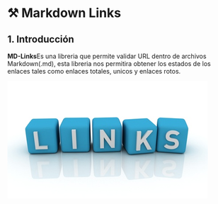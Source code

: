 # ⚒️ Markdown Links

## 1. Introducción

**MD-Links**Es una libreria que permite validar URL dentro de archivos Markdown(.md), esta libreria nos permitira obtener los estados de los enlaces tales como enlaces totales, unicos y enlaces rotos.

![md-links](https://github.com/JossFranco/LIM017-md-links/blob/dev/imagenes/links.jpg)

